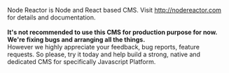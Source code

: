 Node Reactor is Node and React based CMS. Visit <a href="https://nodereactor.com">http://nodereactor.com</a> for details and documentation.
<br/>
<br/>
<b>It's not recommended to use this CMS for production purpose for now. We're fixing bugs and arranging all the things.</b> <br/>
However we highly appreciate your feedback, bug reports, feature requests. So please, try it today and help build a strong, native and dedicated CMS for specifically Javascript Platform.